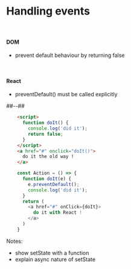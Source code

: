 <!-- .slide: class="two-column" -->

# Handling events

<br/>

#### DOM
- prevent default behaviour by returning false

<br/>

#### React
- preventDefault() must be called explicitly

##--##

<!-- .slide: class="with-code" -->

```html
    <script>
      function doIt() {
        console.log('did it');
        return false;
      }
    </script>
    <a href="#" onclick="doIt()">
      do it the old way !
    </a>
```
<!-- .element: style="margin-top:200px" -->

```javascript
    const Action = () => {
      function doIt(e) {
        e.preventDefault();
        console.log('did it');
      }
      return (
        <a href="#" onClick={doIt}>
          do it with React !
        </a>
      )
    }
```

Notes:
- show setState with a function
- explain async nature of setState

